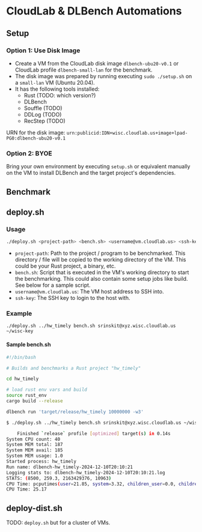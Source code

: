 # CloudLab & DLBench Automations

## Setup

### Option 1: Use Disk Image

* Create a VM from the CloudLab disk image `dlbench-ubu20-v0.1` or CloudLab profile `dlbench-small-lan` for the benchmark.
* The disk image was prepared by running executing `sudo ./setup.sh` on a `small-lan` VM (Ubuntu 20.04).
* It has the following tools installed:
  * Rust (TODO: which version?)
  * DLBench
  * Souffle (TODO)
  * DDLog (TODO)
  * RecStep (TODO)

URN for the disk image: `urn:publicid:IDN+wisc.cloudlab.us+image+lpad-PG0:dlbench-ubu20-v0.1`

### Option 2: BYOE

Bring your own environment by executing `setup.sh` or equivalent manually on the VM to install DLBench and the target project's dependencies.

## Benchmark

## deploy.sh

### Usage

```sh
./deploy.sh <project-path> <bench.sh> <username@vm.cloudlab.us> <ssh-key>
```

* `project-path`: Path to the project / program to be benchmarked. This directory / file will be copied to the working directory of the VM. This could be your Rust project, a binary, etc.
* `bench.sh`: Script that is executed in the VM's working directory to start the benchmarking. This could also contain some setup jobs like build. See below for a sample script.
* `username@vm.cloudlab.us`: The VM host address to SSH into.
* `ssh-key`: The SSH key to login to the host with.

### Example

```
./deploy.sh ../hw_timely bench.sh srinskit@xyz.wisc.cloudlab.us ~/wisc-key
```

#### Sample bench.sh

```sh
#!/bin/bash

# Builds and benchmarks a Rust project "hw_timely"

cd hw_timely

# load rust env vars and build
source rust_env 
cargo build --release

dlbench run 'target/release/hw_timely 10000000 -w3'
```

```sh
$ ./deploy.sh ../hw_timely bench.sh srinskit@xyz.wisc.cloudlab.us ~/wisc-key

    Finished `release` profile [optimized] target(s) in 0.14s
System CPU count: 40
System MEM total: 187
System MEM avail: 185
System MEM usage: 1.0
Started process: hw_timely
Run name: dlbench-hw_timely-2024-12-10T20:10:21
Logging stats to: dlbench-hw_timely-2024-12-10T20:10:21.log
STATS: (8500, 259.3, 2163429376, 10963)
CPU Time: pcputimes(user=21.85, system=3.32, children_user=0.0, children_system=0.0, iowait=0.0)
CPU Time: 25.17
```

## deploy-dist.sh

TODO: `deploy.sh` but for a cluster of VMs.
